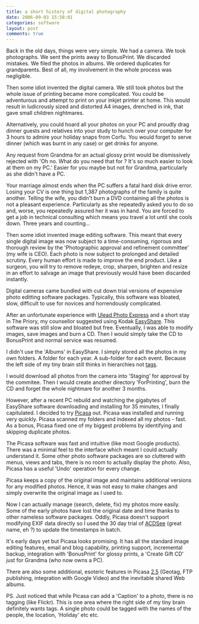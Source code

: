```yaml
---
title: a short history of digital photography
date: 2006-09-03 15:58:01
categories: software
layout: post
comments: true
---
```

Back in the old days, things were very simple. We had a camera. We took
photographs. We sent the prints away to BonusPrint. We discarded
mistakes. We filed the photos in albums. We ordered duplicates for
grandparents. Best of all, my involvement in the whole process was
negligible.

Then some idiot invented the digital camera. We still took photos but
the whole issue of printing became more complicated. You could be
adventurous and attempt to print on your inkjet printer at home. This
would result in ludicrously sized and distorted A4 images, drenched in
ink, that gave small children nightmares.

Alternatively, you could hoard all your photos on your PC and proudly
drag dinner guests and relatives into your study to hunch over your
computer for 3 hours to admire your holiday snaps from Corfu. You would
forget to serve dinner (which was burnt in any case) or get drinks for
anyone.

Any request from Grandma for an actual glossy print would be
dismissively rejected with 'Oh no. What do you need that for ? It's so
much easier to look at them on my PC.' Easier for you maybe but not for
Grandma, particularly as she didn't have a PC.

Your marriage almost ends when the PC suffers a fatal hard disk drive
error. Losing your CV is one thing but 1,387 photographs of the family
is quite another. Telling the wife, you didn't burn a DVD containing all
the photos is not a pleasant experience. Particularly as she repeatedly
asked you to do so and, worse, you repeatedly assured her it was in
hand. You are forced to get a job in technical consulting which means
you travel a lot until she cools down. Three years and counting...

Then some idiot invented image editing software. This meant that every
single digital image was now subject to a time-consuming, rigorous and
thorough review by the 'Photographic approval and refinement committee'
(my wife is CEO). Each photo is now subject to prolonged and detailed
scrutiny. Every human effort is made to improve the end product. Like a
surgeon, you will try to remove redeye, crop, sharpen, brighten and
resize in an effort to salvage an image that previously would have been
discarded instantly.

Digital cameras came bundled with cut down trial versions of expensive
photo editting software packages. Typically, this software was bloated,
slow, difficult to use for novices and horrendously complicated.

After an unfortunate experience with
[Ulead Photo Express](http://www.ulead.com/pe/runme.htm) and a short
stay in The Priory, my counsellor suggested using Kodak
[EasyShare](http://www.kodak.com/eknec/PageQuerier.jhtml?pq-locale=en_GB&pq-path=130&CID=go&idhbx=f_p_easysharesw&_requestid=5771).
This software was still slow and bloated but free. Eventually, I was
able to modify images, save images and burn a CD. Then I would simply
take the CD to BonusPrint and normal service was resumed.

I didn't use the 'Albums' in EasyShare. I simply stored all the photos
in my own folders. A folder for each year. A sub-folder for each event.
Because the left side of my tiny brain still thinks in hierarchies not
[tags](http://www.nbrightside.com/blog/2006/03/02/tags-categories-and-labels/).

I would download all photos from the camera into 'Staging' for approval
by the commitee. Then I would create another directory 'ForPrinting',
burn the CD and forget the whole nightmare for another 3 months.

However, after a recent PC rebuild and watching the gigabytes of
EasyShare software downloading and installing for 35 minutes, I finally
capitulated. I decided to try [Picasa](http://picasa.google.com/) out.
Picasa was installed and running very quickly. Picasa scanned my folders
and indexed all my photos - fast. As a bonus, Picasa fixed one of my
biggest problems by identifying and skipping duplicate photos.

The Picasa software was fast and intuitive (like most Google products).
There was a minimal feel to the interface which meant I could actually
understand it. Some other photo software packages are so cluttered with
menus, views and tabs, there is no room to actually display the photo.
Also, Picasa has a useful 'Undo' operation for every change.

Picasa keeps a copy of the original image and maintains additional
versions for any modified photos. Hence, it was not easy to make changes
and simply overwrite the original image as I used to.

Now I can actually manage (search, delete, fix) my photos more easily.
Some of the early photos have lost the original date and time thanks to
other nameless software packages. Oddly, Picasa doesn't support
modifying EXIF data directly so I used the 30 day trial of
[ACDSee](http://www.acdsee.com/) (great name, eh ?) to update the
timestamps in batch.

It's early days yet but Picasa looks promising. It has all the standard
image editing features, email and blog capability, printing support,
incremental backup, integration with 'BonusPrint' for glossy prints, a
'Create Gift CD' just for Grandma (who now owns a PC).

There are also some additional, esoteric features in Picasa
[2.5](http://googlesystem.blogspot.com/2006/08/picasa-25-has-interesting-features.html)
(Geotag, FTP publishing, integration with Google Video) and the
inevitable shared Web albums.

PS. Just noticed that while Picasa can add a 'Caption' to a photo, there
is no tagging (like Flickr). This is one area where the right side of my
tiny brain definitely wants tags. A single photo could be tagged with
the names of the people, the location, 'Holiday' etc etc.
